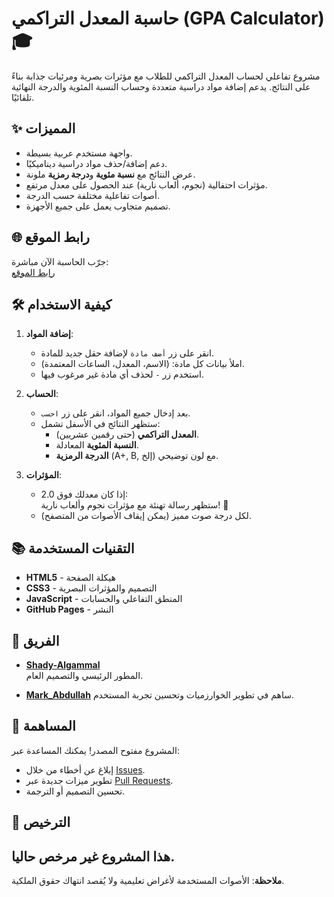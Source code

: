 # حاسبة المعدل التراكمي (GPA Calculator) 🎓

مشروع تفاعلي لحساب المعدل التراكمي للطلاب مع مؤثرات بصرية ومرئيات جذابة بناءً على النتائج. يدعم إضافة مواد دراسية متعددة وحساب النسبة المئوية والدرجة النهائية تلقائيًا.



## ✨ المميزات
- واجهة مستخدم عربية بسيطة.
- دعم إضافة/حذف مواد دراسية ديناميكيًا.
- عرض النتائج مع **نسبة مئوية** و**درجة رمزية** ملونة.
- مؤثرات احتفالية (نجوم، ألعاب نارية) عند الحصول على معدل مرتفع.
- أصوات تفاعلية مختلفة حسب الدرجة.
- تصميم متجاوب يعمل على جميع الأجهزة.

## 🌐 رابط الموقع
جرّب الحاسبة الآن مباشرة:  
[رابط الموقع](https://sh-algammal.github.io/gpa-calculator/)

## 🛠️ كيفية الاستخدام
1. **إضافة المواد**:
   - انقر على زر `أضف مادة` لإضافة حقل جديد للمادة.
   - املأ بيانات كل مادة: (الاسم، المعدل، الساعات المعتمدة).
   - استخدم زر `-` لحذف أي مادة غير مرغوب فيها.

2. **الحساب**:
   - بعد إدخال جميع المواد، انقر على زر `احسب`.
   - ستظهر النتائج في الأسفل تشمل:
     - **المعدل التراكمي** (حتى رقمين عشريين).
     - **النسبة المئوية** المعادلة.
     - **الدرجة الرمزية** (A+, B, إلخ) مع لون توضيحي.

3. **المؤثرات**:
   - إذا كان معدلك فوق 2.0:  
     ستظهر رسالة تهنئة مع مؤثرات نجوم وألعاب نارية! 🎉
   - لكل درجة صوت مميز (يمكن إيقاف الأصوات من المتصفح).

## 📚 التقنيات المستخدمة
- **HTML5** - هيكلة الصفحة
- **CSS3** - التصميم والمؤثرات البصرية
- **JavaScript** - المنطق التفاعلي والحسابات
- **GitHub Pages** - النشر

## 👥 الفريق
- **[Shady-Algammal](https://github.com/Sh-algammal)**  
  المطور الرئيسي والتصميم العام.

- **[Mark_Abdullah](https://github.com/Markabdullah1)**
  ساهم في تطوير الخوارزميات وتحسين تجربة المستخدم.

## 🤝 المساهمة
المشروع مفتوح المصدر! يمكنك المساعدة عبر:
- إبلاغ عن أخطاء من خلال [Issues](https://github.com/Sh-algammal/gpa-calculator/issues).
- تطوير ميزات جديدة عبر [Pull Requests](https://github.com/Sh-algammal/gpa-calculator/pulls).
- تحسين التصميم أو الترجمة.

## 📜 الترخيص
هذا المشروع غير مرخص حاليا.
---

**ملاحظة**: الأصوات المستخدمة لأغراض تعليمية ولا يُقصد انتهاك حقوق الملكية.  